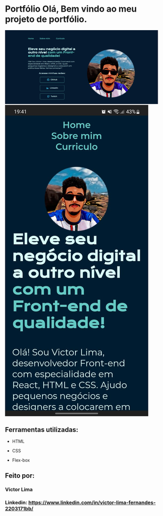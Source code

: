 # Portfólio Olá, Bem vindo ao meu projeto de portfólio.

![image](https://github.com/CurrentRiyu/portfolio/blob/main/assets/home_pc.png?raw=true)
![image](https://github.com/CurrentRiyu/portfolio/blob/main/assets/home_cel.jpg?raw=true)

## Ferramentas utilizadas:

* HTML

* CSS

* Flex-box

## Feito por:

### Victor Lima

### Linkedin: https://www.linkedin.com/in/victor-lima-fernandes-2203171bb/

```
